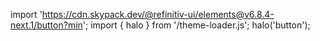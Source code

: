 <!--
type: template
name: button
-->

import 'https://cdn.skypack.dev/@refinitiv-ui/elements@v6.8.4-next.1/button?min';
import { halo } from '/theme-loader.js';
halo('button');